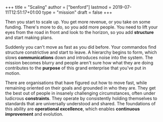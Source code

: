 +++
title = "Scaling"
author = ["benford"]
lastmod = 2019-07-11T12:51:17+01:00
type = "mission"
draft = false
+++

Then you start to scale up. You get more revenue, or you take on some funding.
There's more to do, so you add more people. You need to lift your eyes from the
road in front and look to the horizon, so you add **structure** and start making
plans.

Suddenly you can't move as fast as you did before. Your commandos find structure
constrictive and start to leave. A hierarchy begins to form, which slows
**communications** down and introduces noise into the system. The mission becomes
blurry and people aren't sure how what they are doing contributes to the **purpose**
of this grand enterprise that you've put in motion.

There are organisations that have figured out how to move fast, while remaining
oriented on their goals and grounded in who they are. They get the best out of
people in insanely challenging circumstances, often under ludicrous **constraints**.
They operate by consistently holding themselves to standards that are
universally understood and shared. The foundations of this ability are
**operational excellence**, which enables **continuous improvement** and evolution.
